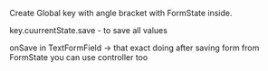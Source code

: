 Create Global key with angle bracket with FormState inside.

key.cuurrentState.save - to save all values

onSave in TextFormField -> that exact  doing after saving form from FormState
you can use controller too
